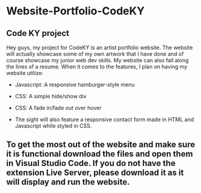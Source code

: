 # Website-Portfolio-CodeKY
## Code KY project
Hey guys, my project for CodeKY is an artist portfolio website. The website will actually showcase some of my own artwork that I have done and of course showcase my junior web dev skills. My website can also fall along the lines of a resume. When it comes to the features, I plan on having my website utilize:

- Javascript: A responsive hamburger-style menu

- CSS: A simple hide/show div

- CSS: A fade in/fade out over hover

- The sight will also feature a responsive contact form made in HTML and Javascript while styled in CSS.


## To get the most out of the website and make sure it is functional download the files and open them in Visual Studio Code. If you do not have the extension Live Server, please download it as it will display and run the website.
